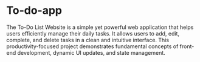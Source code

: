 # To-do-app
The To-Do List Website is a simple yet powerful web application that helps users efficiently manage their daily tasks. It allows users to add, edit, complete, and delete tasks in a clean and intuitive interface. This productivity-focused project demonstrates fundamental concepts of front-end development, dynamic UI updates, and state management.
